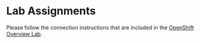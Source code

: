 # Lab Assignments

Please follow the connection instructions that are included in the [OpenShift Overview Lab](https://github.com/mmondics/openshift-intro/blob/main/access.md).
<!---
**There are connection instructions below the table on this page.**

## Virtual Machine & OpenShift Logins

| Name  | Virtual Machine Password | workshop-user Password | User Number | OpenShift Username | OpenShift Password |
|---|---|---|---|---|---|
| [TBD](https://google.com){ .md-button } | **TBD** | p@ssw0rd | 01 | user01 | p@ssw0rd |
| [TBD](https://google.com){ .md-button .md-button--primary } | **TBD** | p@ssw0rd | 02 | user02 | p@ssw0rd |
| [TBD](https://google.com){ .md-button } | **TBD** | p@ssw0rd | 03 | user03 | p@ssw0rd |
| [TBD](https://google.com){ .md-button .md-button--primary } | **TBD** | p@ssw0rd | 04 | user04 | p@ssw0rd |
| [TBD](https://google.com){ .md-button } | **TBD** | p@ssw0rd | 05 | user05 | p@ssw0rd |
| [TBD](https://google.com){ .md-button .md-button--primary } | **TBD** | p@ssw0rd | 06 | user06 | p@ssw0rd |
| [TBD](https://google.com){ .md-button } | **TBD** | p@ssw0rd | 07 | user07 | p@ssw0rd |
| [TBD](https://google.com){ .md-button .md-button--primary } | **TBD**  | p@ssw0rd | 08 | user08 | p@ssw0rd |
| [TBD](https://google.com){ .md-button } | **TBD** | p@ssw0rd | 09 | user09 | p@ssw0rd |
| [TBD](https://google.com){ .md-button .md-button--primary } | **TBD** | p@ssw0rd | 10 | user10 | p@ssw0rd |
| [TBD](https://google.com){ .md-button } |**TBD**| p@ssw0rd | 11 | user11 | p@ssw0rd |
| [TBD](https://google.com){ .md-button .md-button--primary } | **TBD** | p@ssw0rd | 12 | user12 | p@ssw0rd |
| [TBD](https://google.com){ .md-button } | **TBD**| p@ssw0rd | 13 | user13 | p@ssw0rd |
| [TBD](https://google.com){ .md-button .md-button--primary } | **TBD** | p@ssw0rd | 14 | user14 | p@ssw0rd |
| [TBD](https://google.com){ .md-button } | **TBD** | p@ssw0rd | 15 | user15 | p@ssw0rd |
| [TBD](https://google.com){ .md-button .md-button--primary } | **TBD** | p@ssw0rd | 16 | user16 | p@ssw0rd |
| [TBD](https://google.com){ .md-button } | **TBD** | p@ssw0rd | 17 | user17 | p@ssw0rd |
| [TBD](https://google.com){ .md-button .md-button--primary } | **TBD** | p@ssw0rd | 18 | user18 | p@ssw0rd |
| [TBD](https://google.com){ .md-button } | **TBD** | p@ssw0rd | 19 | user19 | p@ssw0rd |
| [TBD](https://google.com){ .md-button .md-button--primary } | **TBD** | p@ssw0rd | 20 | user20 | p@ssw0rd |
| [TBD](https://google.com){ .md-button } | **TBD** | p@ssw0rd | 21 | user21 | p@ssw0rd |
| [TBD](https://google.com){ .md-button .md-button--primary } | **TBD** | p@ssw0rd | 22 | user22 | p@ssw0rd |
| [TBD](https://google.com){ .md-button } | **TBD** | p@ssw0rd | 23 | user23 | p@ssw0rd |
| [TBD](https://google.com){ .md-button .md-button--primary } | **TBD** | p@ssw0rd | 24 | user24 | p@ssw0rd |
| [TBD](https://google.com){ .md-button } | **TBD** | p@ssw0rd | 25 | user25 | p@ssw0rd |
| [TBD](https://google.com){ .md-button .md-button--primary } | **TBD** | p@ssw0rd | 26 | user26 | p@ssw0rd |
| [TBD](https://google.com){ .md-button } | **TBD** | p@ssw0rd | 27 | user27 | p@ssw0rd |
| [TBD](https://google.com){ .md-button .md-button--primary } | **TBD** | p@ssw0rd | 28 | user28 | p@ssw0rd |
| [TBD](https://google.com){ .md-button } | **TBD** | p@ssw0rd | 29 | user29 | p@ssw0rd |
| [TBD](https://google.com){ .md-button .md-button--primary } | **TBD** | p@ssw0rd | 30 | user30 | p@ssw0rd |

## Connecting to your RHEL Virtual Desktop

1. **Click the link to your personal virtual machine** and **enter the Virtual Machine Password provided on the table**.

1. **Click the box for the RHEL desktop** that should be green and running.

    ![rhel-running](images/rhel-running.png)

1. **Log into the RHEL desktop** with the password: `p@ssw0rd`.

    ![rhel-login](images/rhel-login.png)

:warning: **Important** :warning:

Each virtual machine has an inactivity timeout. If you exceed this timeout, you can restart the virtual machine, but this may log you off of the VPN and you will not be able to reach the OpenShift cluster through the console or command line. If this happens, reach out to an instructor and they will log back into the VPN for you.
--->